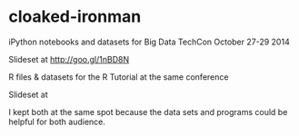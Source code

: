 cloaked-ironman
===============

iPython notebooks and datasets for Big Data TechCon October 27-29 2014

Slideset at http://goo.gl/1nBD8N

R files & datasets for the R Tutorial at the same conference

Slideset at

I kept both at the same spot because the data sets and programs could be helpful for both audience.